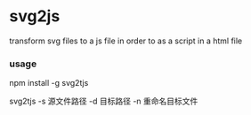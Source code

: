 # svg2js

transform svg files to a js file in order to as a script in a html file


### usage

npm install -g svg2tjs

svg2tjs -s 源文件路径 -d 目标路径 -n 重命名目标文件
